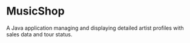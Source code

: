 # MusicShop
A Java application managing and displaying detailed artist profiles with sales data and tour status.
